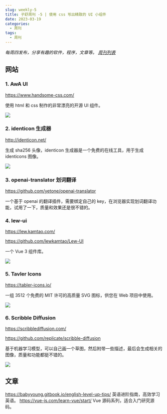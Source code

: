 ```yaml
---
slug: weekly-5
title: 子舒周刊 -5 | 使用 css 写出精致的 UI 小组件
date: 2023-03-19
categories:
  - 周刊
tags:
  - 周刊
---
```


*每周四发布，分享有趣的软件，程序，文章等。 [周刊列表](/categories/周刊/)*


## 网站

### 1. AwA UI
https://www.handsome-css.com/

使用 html 和 css 制作的非常漂亮的开源 UI 组件。

![](https://user-images.githubusercontent.com/65840178/223012525-7e2d1b66-fea5-4709-880e-1abc4e091fc7.png)

### 2. identicon 生成器
http://identicon.net/

生成 sha256 头像，identicon 生成器是一个免费的在线工具，用于生成 identicons 图像。

![](https://user-images.githubusercontent.com/65840178/223012773-2a102a5d-5dd1-4d3d-b2c6-ad07d2e9a30c.png)

### 3. openai-translator 划词翻译
https://github.com/yetone/openai-translator

一个基于 openai 的翻译插件，需要绑定自己的 key，在浏览器实现划词翻译功能，试用了一下，质量和效果还是很不错的。

### 4. lew-ui
https://lew.kamtao.com/

https://github.com/lewkamtao/Lew-UI

一个 Vue 3 组件库。

![](https://user-images.githubusercontent.com/65840178/223326329-42d7311f-4fbf-465f-a998-a5d8d9b2df0e.png)

### 5. Tavler Icons
https://tabler-icons.io/

一组 3512 个免费的 MIT 许可的高质量 SVG 图标，供您在 Web 项目中使用。

![](https://user-images.githubusercontent.com/65840178/223887928-8e489bda-3ecf-4a91-b30d-3f460e4222dc.png)

### 6. Scribble Diffusion
https://scribblediffusion.com/

https://github.com/replicate/scribble-diffusion

基于机器学习模型，可以自己画一个草图，然后附带一些描述，最后会生成相关的图像，质量和功能都挺不错的。

![](https://user-images.githubusercontent.com/65840178/224261272-7e0deaa0-9887-4b3a-a690-efc210d03f6a.png)

## 文章

https://babyyoung.gitbook.io/english-level-up-tips/ 英语进阶指南，高效学习英语。
https://vue-js.com/learn-vue/start/ Vue 源码系列，适合入门研究源码。